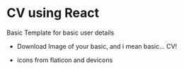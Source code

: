 # CV using React

Basic Template for basic user details

+ Download Image of your basic, and i mean basic... CV!
- icons from flaticon and devicons
